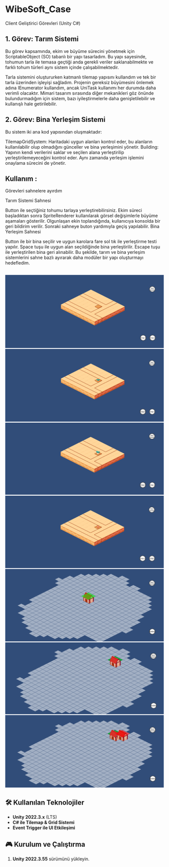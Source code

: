 # WibeSoft_Case
Client Geliştirici Görevleri (Unity C#)
## 1. Görev: Tarım Sistemi
Bu görev kapsamında, ekim ve büyüme sürecini yönetmek için ScriptableObject (SO) tabanlı bir yapı tasarladım. Bu yapı sayesinde, tohumun tarla ile temasa geçtiği anda gerekli veriler saklanabilmekte ve farklı tohum türleri aynı sistem içinde çalışabilmektedir.

Tarla sistemini oluştururken katmanlı tilemap yapısını kullandım ve tek bir tarla üzerinden işleyişi sağladım. Projenin gereksiz büyümesini önlemek adına IEnumerator kullandım, ancak UniTask kullanımı her durumda daha verimli olacaktır. Mimari tasarım sırasında diğer mekanikleri göz önünde bulundurmadığım için sistem, bazı iyileştirmelerle daha genişletilebilir ve kullanışlı hale getirilebilir.

## 2. Görev: Bina Yerleşim Sistemi
Bu sistem iki ana kod yapısından oluşmaktadır:

TilemapGridSystem: Haritadaki uygun alanları kontrol eder, bu alanların kullanılabilir olup olmadığını günceller ve bina yerleşimini yönetir.
Building: Yapının kendi verilerini saklar ve seçilen alana yerleştirilip yerleştirilemeyeceğini kontrol eder. Aynı zamanda yerleşim işlemini onaylama sürecini de yönetir.

## Kullanım :
Görevleri sahnelere ayırdım

Tarım Sistemi Sahnesi

Button ile seçtiğiniz tohumu tarlaya yerleştirebilirsiniz.
Ekim süreci başladıktan sonra SpriteRenderer kullanılarak görsel değişimlerle büyüme aşamaları gösterilir.
Olgunlaşan ekin toplandığında, kullanıcıya konsolda bir geri bildirim verilir.
Sonraki sahneye buton yardımıyla geçiş yapılabilir.
Bina Yerleşim Sahnesi

Button ile bir bina seçilir ve uygun karolara fare sol tık ile yerleştirme testi yapılır.
Space tuşu ile uygun alan seçildiğinde bina yerleştirilir.
Escape tuşu ile yerleştirilen bina geri alınabilir.
Bu şekilde, tarım ve bina yerleşim sistemlerini sahne bazlı ayırarak daha modüler bir yapı oluşturmayı hedefledim.
## 
![](Assets/Images/1.png)
![](Assets/Images/2.png)
![](Assets/Images/3.png)
![](Assets/Images/4.png)
![](Assets/Images/5.png)
![](Assets/Images/6.png)
![](Assets/Images/7.png)

## 🛠 Kullanılan Teknolojiler
- **Unity 2022.3.x** (LTS)
- **C# ile Tilemap & Grid Sistemi**
- **Event Trigger ile UI Etkileşimi**

## 🎮 Kurulum ve Çalıştırma
1. **Unity 2022.3.55** sürümünü yükleyin.
